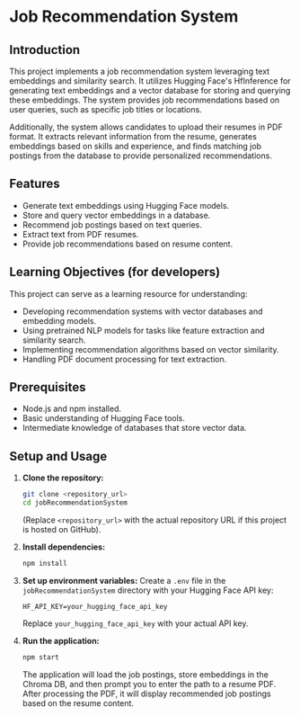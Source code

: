 # Job Recommendation System

## Introduction

This project implements a job recommendation system leveraging text embeddings and similarity search. It utilizes Hugging Face's HfInference for generating text embeddings and a vector database for storing and querying these embeddings. The system provides job recommendations based on user queries, such as specific job titles or locations.

Additionally, the system allows candidates to upload their resumes in PDF format. It extracts relevant information from the resume, generates embeddings based on skills and experience, and finds matching job postings from the database to provide personalized recommendations.

## Features

*   Generate text embeddings using Hugging Face models.
*   Store and query vector embeddings in a database.
*   Recommend job postings based on text queries.
*   Extract text from PDF resumes.
*   Provide job recommendations based on resume content.

## Learning Objectives (for developers)

This project can serve as a learning resource for understanding:

*   Developing recommendation systems with vector databases and embedding models.
*   Using pretrained NLP models for tasks like feature extraction and similarity search.
*   Implementing recommendation algorithms based on vector similarity.
*   Handling PDF document processing for text extraction.

## Prerequisites

*   Node.js and npm installed.
*   Basic understanding of Hugging Face tools.
*   Intermediate knowledge of databases that store vector data.

## Setup and Usage

1.  **Clone the repository:**
    ```bash
    git clone <repository_url>
    cd jobRecommendationSystem
    ```
    (Replace `<repository_url>` with the actual repository URL if this project is hosted on GitHub).

2.  **Install dependencies:**
    ```bash
    npm install
    ```

3.  **Set up environment variables:**
    Create a `.env` file in the `jobRecommendationSystem` directory with your Hugging Face API key:
    ```
    HF_API_KEY=your_hugging_face_api_key
    ```
    Replace `your_hugging_face_api_key` with your actual API key.

4.  **Run the application:**
    ```bash
    npm start
    ```
    The application will load the job postings, store embeddings in the Chroma DB, and then prompt you to enter the path to a resume PDF. After processing the PDF, it will display recommended job postings based on the resume content.
